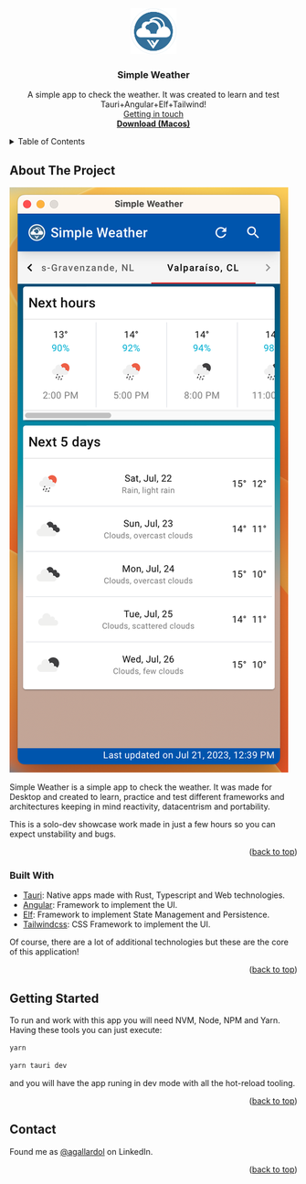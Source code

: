 <div align="center">
  <a href="https://github.com/agallardol/simple-weather">
    <img src="src-tauri/icons/Square310x310Logo.png" alt="Logo" width="80" height="80">
  </a>

  <h3 align="center">Simple Weather</h3>

  <p align="center">
    A simple app to check the weather. It was created to learn and test Tauri+Angular+Elf+Tailwind!
    <br />
    <a href="https://www.linkedin.com/in/agallardol/">Getting in touch</a>
    <br />
    <a href="https://raw.githubusercontent.com/agallardol/simple-weather/main/readme-assets/Simple weather.app"><strong>Download (Macos)</strong></a>
  </p>
</div>



<!-- TABLE OF CONTENTS -->
<details>
  <summary>Table of Contents</summary>
  <ol>
    <li>
      <a href="#about-the-project">About The Project</a>
      <ul>
        <li><a href="#built-with">Built With</a></li>
      </ul>
    </li>
    <li>
      <a href="#getting-started">Getting Started</a>
    </li>
    <li><a href="#contact">Contact</a></li>
  </ol>
</details>



<!-- ABOUT THE PROJECT -->
## About The Project

![Simple Weather app](readme-assets/app.png "Simple weather running on macOS")

Simple Weather is a simple app to check the weather. It was made for Desktop and created to learn, practice and test different frameworks and architectures keeping in mind reactivity, datacentrism and portability.

This is a solo-dev showcase work made in just a few hours so you can expect unstability and bugs.

<p align="right">(<a href="#readme-top">back to top</a>)</p>


### Built With

* [Tauri](https://tauri.app/): Native apps made with Rust, Typescript and Web technologies.
* [Angular](https://angular.io/): Framework to implement the UI.
* [Elf](https://ngneat.github.io/elf/): Framework to implement State Management and Persistence.
* [Tailwindcss](https://tailwindcss.com/): CSS Framework to implement the UI.

Of course, there are a lot of additional technologies but these are the core of this application!

<p align="right">(<a href="#readme-top">back to top</a>)</p>


<!-- GETTING STARTED -->
## Getting Started

To run and work with this app you will need NVM, Node, NPM and Yarn. Having these tools you can just execute:

```sh
yarn
```
```sh
yarn tauri dev
```

and you will have the app runing in dev mode with all the hot-reload tooling.


<p align="right">(<a href="#readme-top">back to top</a>)</p>


<!-- CONTACT -->
## Contact

Found me as [@agallardol](https://www.linkedin.com/in/agallardol/) on LinkedIn.

<p align="right">(<a href="#readme-top">back to top</a>)</p>

